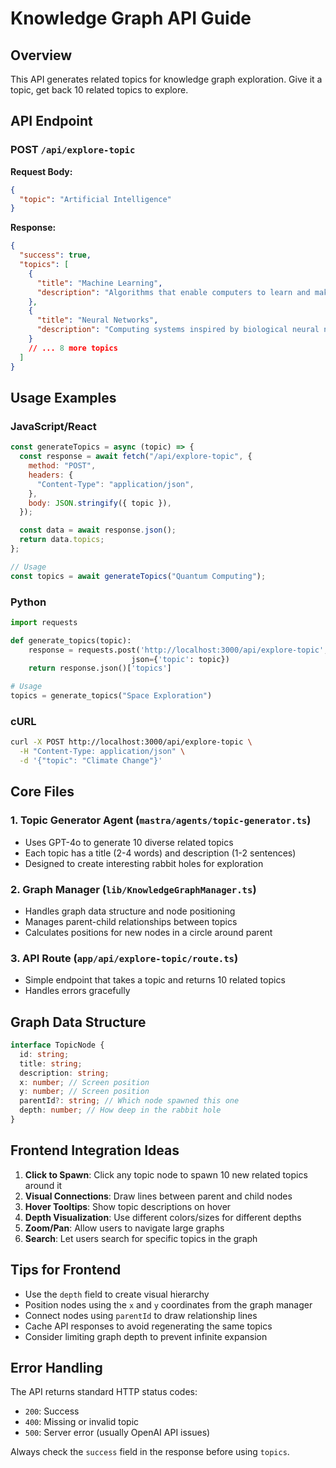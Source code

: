 # Knowledge Graph API Guide

## Overview

This API generates related topics for knowledge graph exploration. Give it a topic, get back 10 related topics to explore.

## API Endpoint

### POST `/api/explore-topic`

**Request Body:**

```json
{
  "topic": "Artificial Intelligence"
}
```

**Response:**

```json
{
  "success": true,
  "topics": [
    {
      "title": "Machine Learning",
      "description": "Algorithms that enable computers to learn and make decisions from data without explicit programming."
    },
    {
      "title": "Neural Networks",
      "description": "Computing systems inspired by biological neural networks that can recognize patterns and solve complex problems."
    }
    // ... 8 more topics
  ]
}
```

## Usage Examples

### JavaScript/React

```javascript
const generateTopics = async (topic) => {
  const response = await fetch("/api/explore-topic", {
    method: "POST",
    headers: {
      "Content-Type": "application/json",
    },
    body: JSON.stringify({ topic }),
  });

  const data = await response.json();
  return data.topics;
};

// Usage
const topics = await generateTopics("Quantum Computing");
```

### Python

```python
import requests

def generate_topics(topic):
    response = requests.post('http://localhost:3000/api/explore-topic',
                           json={'topic': topic})
    return response.json()['topics']

# Usage
topics = generate_topics("Space Exploration")
```

### cURL

```bash
curl -X POST http://localhost:3000/api/explore-topic \
  -H "Content-Type: application/json" \
  -d '{"topic": "Climate Change"}'
```

## Core Files

### 1. Topic Generator Agent (`mastra/agents/topic-generator.ts`)

- Uses GPT-4o to generate 10 diverse related topics
- Each topic has a title (2-4 words) and description (1-2 sentences)
- Designed to create interesting rabbit holes for exploration

### 2. Graph Manager (`lib/KnowledgeGraphManager.ts`)

- Handles graph data structure and node positioning
- Manages parent-child relationships between topics
- Calculates positions for new nodes in a circle around parent

### 3. API Route (`app/api/explore-topic/route.ts`)

- Simple endpoint that takes a topic and returns 10 related topics
- Handles errors gracefully

## Graph Data Structure

```typescript
interface TopicNode {
  id: string;
  title: string;
  description: string;
  x: number; // Screen position
  y: number; // Screen position
  parentId?: string; // Which node spawned this one
  depth: number; // How deep in the rabbit hole
}
```

## Frontend Integration Ideas

1. **Click to Spawn**: Click any topic node to spawn 10 new related topics around it
2. **Visual Connections**: Draw lines between parent and child nodes
3. **Hover Tooltips**: Show topic descriptions on hover
4. **Depth Visualization**: Use different colors/sizes for different depths
5. **Zoom/Pan**: Allow users to navigate large graphs
6. **Search**: Let users search for specific topics in the graph

## Tips for Frontend

- Use the `depth` field to create visual hierarchy
- Position nodes using the `x` and `y` coordinates from the graph manager
- Connect nodes using `parentId` to draw relationship lines
- Cache API responses to avoid regenerating the same topics
- Consider limiting graph depth to prevent infinite expansion

## Error Handling

The API returns standard HTTP status codes:

- `200`: Success
- `400`: Missing or invalid topic
- `500`: Server error (usually OpenAI API issues)

Always check the `success` field in the response before using `topics`.
